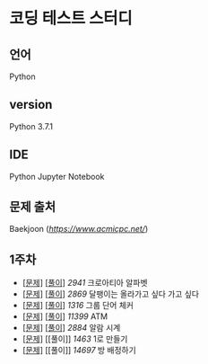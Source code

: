 # 코딩 테스트 스터디 
## 언어
Python
## version
Python 3.7.1  
## IDE
Python Jupyter Notebook  
## 문제 출처
Baekjoon (_https://www.acmicpc.net/_)
## 1주차
- [[문제]](https://www.acmicpc.net/problem/2941) [[풀이]](https://github.com/BushuBushu/TIL-for-Song/blob/master/%EB%AC%B8%EC%9E%90%EC%97%B4(String)/2941%20%ED%81%AC%EB%A1%9C%EC%95%84%ED%8B%B0%EC%95%84%20%EC%95%8C%ED%8C%8C%EB%B2%B3.ipynb) _2941_ 크로아티아 알파벳
- [[문제]](https://www.acmicpc.net/problem/2869) [[풀이]](https://github.com/BushuBushu/TIL-for-Song/blob/master/%EC%9D%B4%EB%B6%84%20%ED%83%90%EC%83%89(Binaray%20Search)/2869%20%EB%8B%AC%ED%8C%BD%EC%9D%B4%EB%8A%94%20%EC%98%AC%EB%9D%BC%EA%B0%80%EA%B3%A0%20%EC%8B%B6%EB%8B%A4.ipynb) _2869_ 달팽이는 올라가고 싶다 가고 싶다 
- [[문제]](https://www.acmicpc.net/problem/1316) [[풀이]](https://github.com/BushuBushu/TIL-for-Song/blob/master/%EB%AC%B8%EC%9E%90%EC%97%B4(String)/1316%20%EA%B7%B8%EB%A3%B9%20%EB%8B%A8%EC%96%B4%20%EC%B2%B4%EC%BB%A4.ipynb) _1316_ 그룹 단어 체커
- [[문제]](https://www.acmicpc.net/problem/11399) [[풀이]](https://github.com/BushuBushu/TIL-for-Song/blob/master/%EA%B7%B8%EB%A6%AC%EB%94%94(Greedy)/11399%20ATM.ipynb) _11399_ ATM
- [[문제]](https://www.acmicpc.net/problem/2884) [[풀이]](https://github.com/BushuBushu/TIL-for-Song/blob/master/%EA%B5%AC%ED%98%84/2884%20%EC%95%8C%EB%9E%8C%20%EC%8B%9C%EA%B3%84.ipynb) _2884_ 알람 시계
- [[문제]](https://www.acmicpc.net/problem/1463) [[풀이]] _1463_ 1로 만들기
- [[문제]](https://www.acmicpc.net/problem/14697) [[풀이]] _14697_ 방 배정하기

